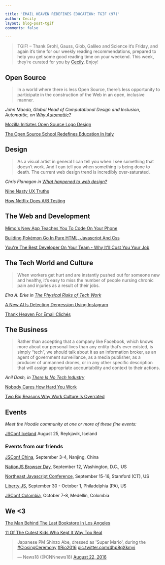 ```yaml
---

title: 'EMAIL HEAVEN REDEFINES EDUCATION: TGIF (97)'
author: Cecily
layout: blog-post-tgif
comments: false

---
```



> TGIF! – Thank Grohl, Gauss, Glob, Galileo and Science it’s Friday, and again it’s time for our weekly reading recommendations, prepared to help you get some good reading time on your weekend. This week, they’re curated for you by [Cecily](http://twitter.com/skeskali). Enjoy!


## Open Source

> In a world where there is less Open Source, there’s less opportunity to participate in the construction of the Web in an open, inclusive manner.

<cite>John Maeda, Global Head of Computational Design and Inclusion, Automattic, on [Why Automattic?](https://design.blog/2016/08/08/john-maeda/)</cite>

[Mozilla Initiates Open Source Logo Design](http://designtaxi.com/news/387920/Mozilla-Initiates-Open-Source-Logo-Redesign-Invites-Designers-Inputs-Globally/)

[The Open Source School Redefines Education In Italy](http://www.shareable.net/blog/the-open-source-school-redefines-education-in-italy)

## Design

> As a visual artist in general I can tell you when I see something that doesn’t work.  And I can tell you when something is being done to death.  The current web design trend is incredibly over-saturated.

<cite>Chris Flanagan in [What happened to web design?](https://www.thewpcrowd.com/wordpress/design/happened-web-design/)</cite>

[Nine Nasty UX Truths](https://medium.com/radical-ux/nine-nasty-ux-truths-83b30ea94355#.tsse2qaq7)

[How Netflix Does A/B Testing](http://blog.invisionapp.com/how-netflix-does-ab-testing/)

## The Web and Development

[Mimo's New App Teaches You To Code On Your Phone](https://techcrunch.com/2016/08/19/mimos-new-app-teaches-you-how-to-code-on-your-iphone/)

[Building Pokémon Go In Pure HTML, Javascript And Css](http://blog.geofenceapi.org/post/149196681132/building-pokemongo-in-pure-html-javascript-css)

[You're The Best Developer On Your Team - Why It'll Cost You Your Job](https://www.sitepoint.com/youre-the-best-developer-on-the-team-why-itll-cost-you-your-job/)

## The Tech World and Culture

> When workers get hurt and are instantly pushed out for someone new and healthy, it’s easy to miss the number of people nursing chronic pain and injuries as a result of their jobs.

<cite>Eira A. Erke in [The Physical Risks of Tech Work](https://modelviewculture.com/pieces/the-physical-risks-of-tech-work)	

[A New AI Is Detecting Depression Using Instagram](http://www.wired.co.uk/article/ai-instagram-diagnose-depression)

[Thank Heaven For Email Clichés](http://www.theatlantic.com/technology/archive/2016/08/hi-i-hope-youre-well/496466/)

## The Business

> Rather than accepting that a company like Facebook, which knows more about our personal lives than any entity that’s ever existed, is simply “tech”, we should talk about it as an information broker, as an agent of government surveillance, as a media publisher, as a producer of unmanned drones, or in any other specific description that will assign appropriate accountability and context to their actions. 

<cite>Anil Dash, in [There Is No Tech Industry](https://medium.com/humane-tech/there-is-no-technology-industry-44774dfb3ed7#.y7ctu7r0w)</cite>

[Nobody Cares How Hard You Work](http://99u.com/articles/51908/nobody-cares-how-hard-you-work)</cite>

[Two Big Reasons Why Work Culture Is Overrated](http://www.fastcompany.com/3062899/hr/two-big-reasons-why-work-culture-is-overrated)

## Events

_Meet the Hoodie community at one or more of these fine events:_

[JSConf Iceland](http://jsconf.is) August 25, Reykjavik, Iceland


### Events from our friends

[JSConf China](http://2016.jsconf.cn/#/?_k=nqn5xh), September 3-4, Nanjing, China

[NationJS Browser Day](http://lanyrd.com/2016/nationjs-browser-day/), September 12, Washington, D.C., US

[Northeast Javascript Conference](http://www.northeastjsconference.com), September 15-16, Stamford (CT), US

[Liberty JS](http://www.libertyjs.com/), September 30 - October 1, Philadelphia (PA), US

[JSConf Colombia](http://jsconf.co/), October 7-8, Medellín, Colombia


## We <3

[The Man Behind The Last Bookstore In Los Angeles](http://www.theatlantic.com/video/index/495605/the-man-behind-the-last-bookstore/)

[11 Of The Cutest Kids Who Kept It Way Too Real](http://blavity.com/11-cutest-kids-kept-way-real/)

<blockquote class="twitter-tweet" data-lang="en"><p lang="en" dir="ltr">Japanese PM Shinzo Abe, dressed as &#39;Super Mario&#39;, during the <a href="https://twitter.com/hashtag/ClosingCeremony?src=hash">#ClosingCeremony</a> <a href="https://twitter.com/hashtag/Rio2016?src=hash">#Rio2016</a> <a href="https://t.co/4hp8qXkmyi">pic.twitter.com/4hp8qXkmyi</a></p>&mdash; News18 (@CNNnews18) <a href="https://twitter.com/CNNnews18/status/767528917183987717">August 22, 2016</a></blockquote>
